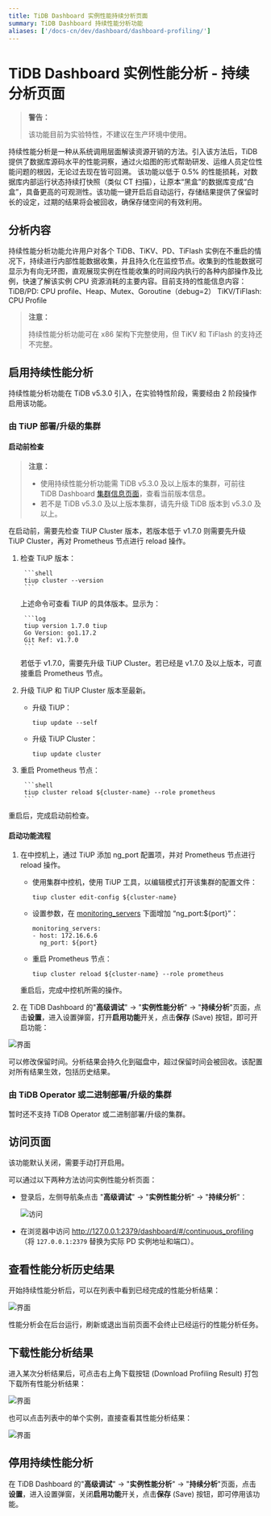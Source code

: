```yaml
---
title: TiDB Dashboard 实例性能持续分析页面
summary: TiDB Dashboard 持续性能分析功能
aliases: ['/docs-cn/dev/dashboard/dashboard-profiling/']
---
```


# TiDB Dashboard 实例性能分析 - 持续分析页面

> **警告：**
>
> 该功能目前为实验特性，不建议在生产环境中使用。

持续性能分析是一种从系统调用层面解读资源开销的方法。引入该方法后，TiDB 提供了数据库源码水平的性能洞察，通过火焰图的形式帮助研发、运维人员定位性能问题的根因，无论过去现在皆可回溯。
该功能以低于 0.5% 的性能损耗，对数据库内部运行状态持续打快照（类似 CT 扫描），让原本“黑盒”的数据库变成“白盒”，具备更高的可观测性。该功能一键开启后自动运行，存储结果提供了保留时长的设定，过期的结果将会被回收，确保存储空间的有效利用。

## 分析内容

持续性能分析功能允许用户对各个 TiDB、TiKV、PD、TiFlash 实例在不重启的情况下，持续进行内部性能数据收集，并且持久化在监控节点。收集到的性能数据可显示为有向无环图，直观展现实例在性能收集的时间段内执行的各种内部操作及比例，快速了解该实例 CPU 资源消耗的主要内容。目前支持的性能信息内容：
TiDB/PD: CPU profile、Heap、Mutex、Goroutine（debug=2）
TiKV/TiFlash: CPU Profile

> **注意：**
>
> 持续性能分析功能可在 x86 架构下完整使用，但 TiKV 和 TiFlash 的支持还不完整。

## 启用持续性能分析

持续性能分析功能在 TiDB v5.3.0 引入，在实验特性阶段，需要经由 2 阶段操作启用该功能。

### 由 TiUP 部署/升级的集群

#### 启动前检查

> **注意：**
>
> - 使用持续性能分析功能需 TiDB v5.3.0 及以上版本的集群，可前往 TiDB Dashboard [集群信息页面](/daily-check#实时面板)，查看当前版本信息。
> - 若不是 TiDB v5.3.0 及以上版本集群，请先升级 TiDB 版本到 v5.3.0 及以上。

在启动前，需要先检查 TiUP Cluster 版本，若版本低于 v1.7.0 则需要先升级 TiUP Cluster，再对 Prometheus 节点进行 reload 操作。

1. 检查 TiUP 版本：

        ```shell
        tiup cluster --version
        ```

    上述命令可查看 TiUP 的具体版本。显示为：

        ```log
        tiup version 1.7.0 tiup
        Go Version: go1.17.2
        Git Ref: v1.7.0
        ```
        
    若低于 v1.7.0，需要先升级 TiUP Cluster。若已经是 v1.7.0 及以上版本，可直接重启 Prometheus 节点。

2. 升级 TiUP 和 TiUP Cluster 版本至最新。
    
    - 升级 TiUP：

        ```shell
        tiup update --self
        ```
        
    - 升级 TiUP Cluster：

        ```shell
        tiup update cluster
        ```

3. 重启 Prometheus 节点：

        ```shell
        tiup cluster reload ${cluster-name} --role prometheus
        ```

重启后，完成启动前检查。

#### 启动功能流程

1. 在中控机上，通过 TiUP 添加 ng_port 配置项，并对 Prometheus 节点进行 reload 操作。

    - 使用集群中控机，使用 TiUP 工具，以编辑模式打开该集群的配置文件：

        ```shell
        tiup cluster edit-config ${cluster-name}
        ```
        
    - 设置参数，在 [monitoring_servers](/tiup/tiup-cluster-topology-reference.md#monitoring_servers) 下面增加 “ng_port:${port}”：

        ```log
        monitoring_servers:
        - host: 172.16.6.6
          ng_port: ${port}
        ```

    - 重启 Prometheus 节点：

        ```shell
        tiup cluster reload ${cluster-name} --role prometheus
        ```

    重启后，完成中控机所需的操作。

2. 在 TiDB Dashboard 的"**高级调试**" → "**实例性能分析**" → "**持续分析**"页面，点击**设置**，进入设置弹窗，打开**启用功能**开关，点击**保存** (Save) 按钮，即可开启功能：

![界面]()

可以修改保留时间。分析结果会持久化到磁盘中，超过保留时间会被回收。该配置对所有结果生效，包括历史结果。

### 由 TiDB Operator 或二进制部署/升级的集群
暂时还不支持 TiDB Operator 或二进制部署/升级的集群。

## 访问页面

该功能默认关闭，需要手动打开启用。

可以通过以下两种方法访问实例性能分析页面：

- 登录后，左侧导航条点击 "**高级调试**" → "**实例性能分析**" → "**持续分析**"：

  ![访问]()

- 在浏览器中访问 <http://127.0.0.1:2379/dashboard/#/continuous_profiling>（将 `127.0.0.1:2379` 替换为实际 PD 实例地址和端口）。


## 查看性能分析历史结果

开始持续性能分析后，可以在列表中看到已经完成的性能分析结果：

![界面]()

性能分析会在后台运行，刷新或退出当前页面不会终止已经运行的性能分析任务。

## 下载性能分析结果

进入某次分析结果后，可点击右上角下载按钮 (Download Profiling Result) 打包下载所有性能分析结果：

![界面]()

也可以点击列表中的单个实例，直接查看其性能分析结果：

![界面]()


## 停用持续性能分析

在 TiDB Dashboard 的"**高级调试**" → "**实例性能分析**" → "**持续分析**"页面，点击**设置**，进入设置弹窗，关闭**启用功能**开关，点击**保存** (Save) 按钮，即可停用该功能。
